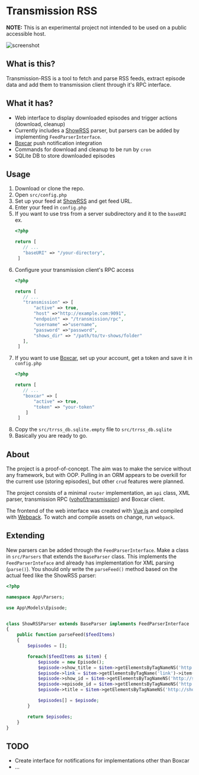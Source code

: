 # Transmission RSS
**NOTE:** This is an experimental project not intended to be used on a public accessible host.

![screenshot](http://i.imgur.com/Dn13ZlV.png)

## What is this?
Transmission-RSS is a tool to fetch and parse RSS feeds, extract episode data and add them to transmission client through it's RPC interface.

## What it has?
* Web interface to display downloaded episodes and trigger actions (download, cleanup)
* Currently includes a [ShowRSS](https://show-rss.info) parser, but parsers can be added by implementing `FeedParserInterface`.
* [Boxcar](https://boxcar.io/) push notification integration
* Commands for download and cleanup to be run by `cron`
* SQLite DB to store downloaded episodes

## Usage
1. Download or clone the repo.
2. Open `src/config.php`
3. Set up your feed at [ShowRSS](https://show-rss.info) and get feed URL.
4. Enter your feed in `config.php`
5. If you want to use trss from a server subdirectory and it to the `baseURI` ex.
    ```php
    <?php
 
    return [
       // ...
       "baseURI" => "/your-directory",
     ]
    ```
6. Configure your transmission client's RPC access
    ```php
    <?php
 
    return [
       // ...
       "transmission" => [
           "active" => true,
           "host" =>"http://example.com:9091",
           "endpoint" => "/transmission/rpc",
           "username" =>"username",
           "password" =>"password",
           "shows_dir" => "/path/to/tv-shows/folder"
       ],
     ]
    ```
7. If you want to use [Boxcar](https://boxcar.io/), set up your account, get a token and save it in `config.php`
    ```php
    <?php
 
    return [
       // ...
       "boxcar" => [
           "active" => true,
           "token" => "your-token"
        ]
     ]
    ```
8. Copy the `src/trrss_db.sqlite.empty` file to `src/trrss_db.sqlite`
8. Basically you are ready to go.

## About
The project is a proof-of-concept. The aim was to make the service without any framework, but with OOP.
Pulling in an ORM appears to be overkill for the current use (storing episodes), but other `crud` features were planned.

The project consists of a minimal `router` implementation, an `api` class, XML parser, transmission RPC ([vohof/transmission](https://github.com/vohof/transmission)) and Boxcar client.

The frontend of the web interface was created with [Vue.js](https://vuejs.org/) and compiled with [Webpack](http://webpack.github.io/). To watch and compile assets on change, run `webpack`. 

## Extending
New parsers can be added through the `FeedParserInterface`. Make a class in `src/Parsers` that extends the `BaseParser` class. This implements the `FeedParserInteface` and already has implementation for XML parsing (`parse()`).
You should only write the `parseFeed()` method based on the actual feed like the ShowRSS parser:
```php
<?php

namespace App\Parsers;

use App\Models\Episode;


class ShowRSSParser extends BaseParser implements FeedParserInterface
{
    public function parseFeed($feedItems)
    {
        $episodes = [];

        foreach($feedItems as $item) {
            $episode = new Episode();
            $episode->show_title = $item->getElementsByTagNameNS('http://showrss.info','show_name')->item(0)->nodeValue;
            $episode->link = $item->getElementsByTagName('link')->item(0)->nodeValue;
            $episode->show_id = $item->getElementsByTagNameNS('http://showrss.info','show_id')->item(0)->nodeValue;
            $episode->episode_id = $item->getElementsByTagNameNS('http://showrss.info','episode_id')->item(0)->nodeValue;
            $episode->title = $item->getElementsByTagNameNS('http://showrss.info','raw_title')->item(0)->nodeValue;

            $episodes[] = $episode;
        }

        return $episodes;
    }
}
```

## TODO
* Create interface for notifications for implementations other than Boxcar
* ...